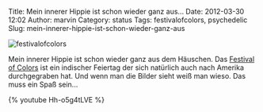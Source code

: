 Title: Mein innerer Hippie ist schon wieder ganz aus...
Date: 2012-03-30 12:02
Author: marvin
Category: status
Tags: festivalofcolors, psychedelic
Slug: mein-innerer-hippie-ist-schon-wieder-ganz-aus

![festivalofcolors]({filename}/images/festivalofcolors.jpg)

Mein innerer Hippie ist schon wieder ganz aus dem Häuschen. Das
[Festival of Colors](http://de.wikipedia.org/wiki/Holi) ist ein
indischer Feiertag der sich natürlich auch nach Amerika durchgegraben
hat. Und wenn man die Bilder sieht weiß man wieso. Das muss ein Spaß
sein...

{% youtube Hh-o5g4tLVE %}


